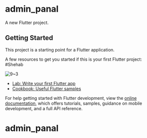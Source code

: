 # admin_panal

A new Flutter project.

## Getting Started

This project is a starting point for a Flutter application.

A few resources to get you started if this is your first Flutter project:
#Shehab



![9~3](https://user-images.githubusercontent.com/103390602/192396009-722529c0-a961-4847-8bed-d8dde876044b.jpg)

- [Lab: Write your first Flutter app](https://docs.flutter.dev/get-started/codelab)
- [Cookbook: Useful Flutter samples](https://docs.flutter.dev/cookbook)


For help getting started with Flutter development, view the
[online documentation](https://docs.flutter.dev/), which offers tutorials,
samples, guidance on mobile development, and a full API reference.
# admin_panal
